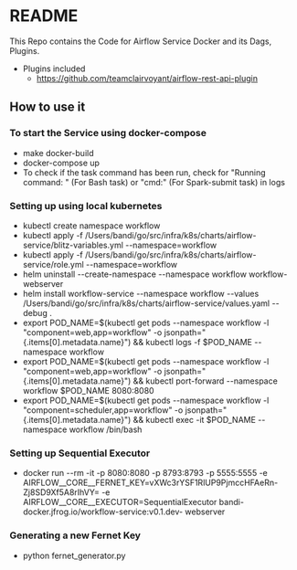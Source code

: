 # README #

This Repo contains the Code for Airflow Service Docker and its Dags, Plugins.

* Plugins included 
  - https://github.com/teamclairvoyant/airflow-rest-api-plugin

## How to use it ##

### To start the Service using docker-compose ###
* make docker-build
* docker-compose up
* To check if the task command has been run, check for "Running command: " (For Bash task) or "cmd:" (For Spark-submit task) in logs

### Setting up using local kubernetes ###

* kubectl create namespace workflow
* kubectl apply -f /Users/bandi/go/src/infra/k8s/charts/airflow-service/blitz-variables.yml --namespace=workflow 
* kubectl apply -f /Users/bandi/go/src/infra/k8s/charts/airflow-service/role.yml --namespace=workflow 
* helm uninstall --create-namespace --namespace workflow workflow-webserver
* helm install workflow-service --namespace workflow --values /Users/bandi/go/src/infra/k8s/charts/airflow-service/values.yaml --debug .
* export POD_NAME=$(kubectl get pods --namespace workflow -l "component=web,app=workflow" -o jsonpath="{.items[0].metadata.name}") && kubectl logs -f $POD_NAME --namespace workflow
* export POD_NAME=$(kubectl get pods --namespace workflow -l "component=web,app=workflow" -o jsonpath="{.items[0].metadata.name}") && kubectl port-forward --namespace workflow $POD_NAME 8080:8080
* export POD_NAME=$(kubectl get pods --namespace workflow -l "component=scheduler,app=workflow" -o jsonpath="{.items[0].metadata.name}") && kubectl exec -it $POD_NAME --namespace workflow /bin/bash

### Setting up Sequential Executor ###
* docker run --rm -it -p 8080:8080 -p 8793:8793 -p 5555:5555 -e AIRFLOW__CORE__FERNET_KEY=vXWc3rYSF1RlUP9PjmccHFAeRn-Zj8SD9Xf5A8rIhVY= -e AIRFLOW__CORE__EXECUTOR=SequentialExecutor bandi-docker.jfrog.io/workflow-service:v0.1.dev- webserver

### Generating a new Fernet Key ###
* python fernet_generator.py